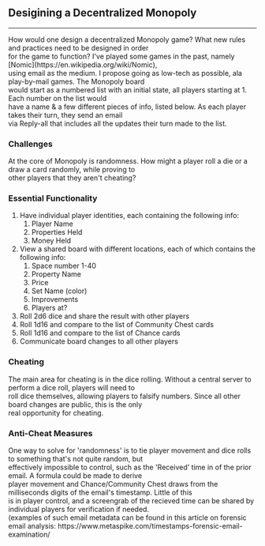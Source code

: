 ## Desigining a Decentralized Monopoly
___

<p>
How would one design a decentralized Monopoly game? What new rules and practices need to be designed in order <br>
for the game to function? I've played some games in the past, namely [Nomic](https://en.wikipedia.org/wiki/Nomic), <br>
using email as the medium. I propose going as low-tech as possible, ala play-by-mail games. The Monopoly board <br>
would start as a numbered list with an initial state, all players starting at 1. Each number on the list would <br>
have a name & a few different pieces of info, listed below. As each player takes their turn, they send an email <br>
via Reply-all that includes all the updates their turn made to the list. 
</p>

### Challenges

<p>
At the core of Monopoly is randomness. How might a player roll a die or a draw a card randomly, while proving to<br>
other players that they aren't cheating?
</p>

### Essential Functionality
<ol>
  <li>
  Have individual player identities, each containing the following info:
  <ol>
    <li>
    Player Name
    </li>
    <li>
    Properties Held
    </li>
    <li>
    Money Held
    </li>
  </ol>
  </li>
<li>
View a shared board with different locations, each of which contains the following info:
<ol>
<li>
Space number 1-40
</li>
<li>
Property Name
</li>
<li>
Price
</li>
<li>
Set Name (color)
</li>
<li>
Improvements
</li>
<li>
Players at?
</li>
</ol>
</li>
<li>
Roll 2d6 dice and share the result with other players
</li>
<li>
Roll 1d16 and compare to the list of Community Chest cards
</li>
<li>
Roll 1d16 and compare to the list of Chance cards
</li>
<li>
Communicate board changes to all other players
</ol>

### Cheating

<p>
The main area for cheating is in the dice rolling. Without a central server to perform a dice roll, players will need to<br>
roll dice themselves, allowing players to falsify numbers. Since all other board changes are public, this is the only <br>
real opportunity for cheating. 
</p>

### Anti-Cheat Measures

<p>
One way to solve for 'randomness' is to tie player movement and dice rolls to something that's not quite random, but <br>
effectively impossible to control, such as the 'Received' time in of the prior email. A formula could be made to derive <br>
player movement and Chance/Community Chest draws from the milliseconds digits of the email's timestamp. Little of this <br>
is in player control, and a screengrab of the recieved time can be shared by individual players for verification if needed. <br>
(examples of such email metadata can be found in this article on forensic email analysis: https://www.metaspike.com/timestamps-forensic-email-examination/
</p>


